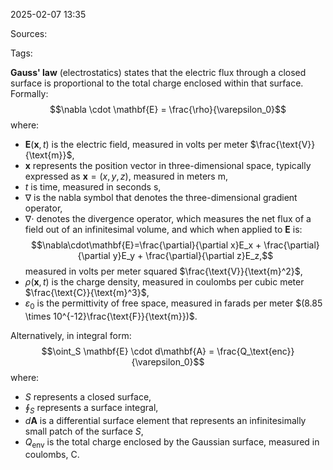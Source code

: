2025-02-07 13:35

Sources: 

Tags:

**Gauss' law** (electrostatics) states that the electric flux through a closed surface is proportional to the total charge enclosed within that surface. Formally:
$$\nabla \cdot \mathbf{E} = \frac{\rho}{\varepsilon_0}$$
where:
- $\mathbf{E}(\mathbf{x},t)$ is the electric field, measured in volts per meter $\frac{\text{V}}{\text{m}}$, 
- $\mathbf{x}$ represents the position vector in three-dimensional space, typically expressed as $\mathbf{x}=(x,y,z)$, measured in meters $\text{m}$,
- $t$ is time, measured in seconds $\text{s}$,
- $\nabla$ is the nabla symbol that denotes the three-dimensional gradient operator,
- $\nabla \cdot$ denotes the divergence operator, which measures the net flux of a field out of an infinitesimal volume, and which when applied to $\mathbf{E}$ is: $$\nabla\cdot\mathbf{E}=\frac{\partial}{\partial x}E_x + \frac{\partial}{\partial y}E_y + \frac{\partial}{\partial z}E_z,$$ measured in volts per meter squared $\frac{\text{V}}{\text{m}^2}$,
- $\rho(\mathbf{x}, t)$ is the charge density, measured in coulombs per cubic meter $\frac{\text{C}}{\text{m}^3}$,
- $\varepsilon_0$ is the permittivity of free space, measured in farads per meter $(8.85 \times 10^{-12}\frac{\text{F}}{\text{m}})$.

Alternatively, in integral form: $$\oint_S \mathbf{E} \cdot d\mathbf{A} = \frac{Q_\text{enc}}{\varepsilon_0}$$ where:
- $S$ represents a closed surface,
- $\oint_S$ represents a surface integral, 
- $d\mathbf{A}$ is a differential surface element that represents an infinitesimally small patch of the surface $S$,
- $Q_\text{env}$ is the total charge enclosed by the Gaussian surface, measured in coulombs, $\text{C}$.